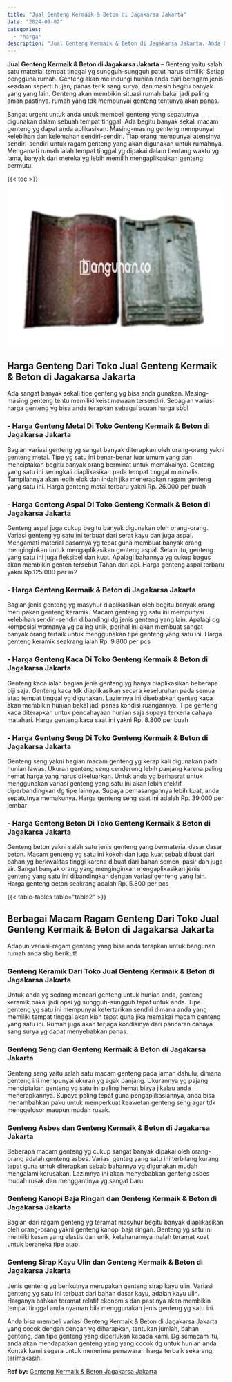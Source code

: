 ```yaml
---
title: "Jual Genteng Kermaik & Beton di Jagakarsa Jakarta"
date: "2024-09-02"
categories: 
  - "harga"
description: "Jual Genteng Kermaik & Beton di Jagakarsa Jakarta. Anda bisa membeli variasi Genteng Kermaik & Beton di Jagakarsa Jakarta yang cocok dengan dengan yg diharap..."
---
```


**Jual Genteng Kermaik & Beton di Jagakarsa Jakarta** – Genteng yaitu salah satu material tempat tinggal yg sungguh-sungguh patut harus dimiliki Setiap pengguna rumah. Genteng akan melindungi hunian anda dari beragam jenis keadaan seperti hujan, panas terik sang surya, dan masih begitu banyak yang yang lain. Genteng akan membikin situasi rumah bakal jadi paling aman pastinya. rumah yang tdk mempunyai genteng tentunya akan panas.

Sangat urgent untuk anda untuk membeli genteng yang sepatutnya digunakan dalam sebuah tempat tinggal. Ada begitu banyak sekali macam genteng yg dapat anda aplikasikan. Masing-masing genteng mempunyai kelebihan dan kelemahan sendiri-sendiri. Tiap orang mempunyai atensinya sendiri-sendiri untuk ragam genteng yang akan digunakan untuk rumahnya. Mengamati rumah ialah tempat tinggal yg dipakai dalam bentang waktu yg lama, banyak dari mereka yg lebih memilih mengaplikasikan genteng bermutu.

{{< toc >}}

![Jual Genteng Kermaik & Beton di Jagakarsa Jakarta](/images/genteng-minimalis-murah18.png)

## Harga Genteng Dari Toko Jual Genteng Kermaik & Beton di Jagakarsa Jakarta

Ada sangat banyak sekali tipe genteng yg bisa anda gunakan. Masing-masing genteng tentu memiliki keistimewaan tersendiri. Sebagian variasi harga genteng yg bisa anda terapkan sebagai acuan harga sbb!

### \- Harga Genteng Metal Di Toko Genteng Kermaik & Beton di Jagakarsa Jakarta

Bagian variasi genteng yg sangat banyak diterapkan oleh orang-orang yakni genteng metal. Tipe yg satu ini benar-benar luar umum yang dan menciptakan begitu banyak orang berminat untuk memakainya. Genteng yang satu ini seringkali diaplikasikan pada tempat tinggal minimalis. Tampilannya akan lebih elok dan indah jika menerapkan ragam genteng yang satu ini. Harga genteng metal terbaru yakni Rp. 26.000 per buah

### \- Harga Genteng Aspal Di Toko Genteng Kermaik & Beton di Jagakarsa Jakarta

Genteng aspal juga cukup begitu banyak digunakan oleh orang-orang. Variasi genteng yg satu ini terbuat dari serat kayu dan juga aspal. Mengamati material dasarnya yg tepat guna membuat banyak orang menginginkan untuk mengaplikasikan genteng aspal. Selain itu, genteng yang satu ini juga fleksibel dan kuat. Apalagi bahannya yg cukup bagus akan membikin genten tersebut Tahan dari api. Harga genteng aspal terbaru yakni Rp.125.000 per m2

### \- Harga Genteng Kermaik & Beton di Jagakarsa Jakarta

Bagian jenis genteng yg masyhur diaplikasikan oleh begitu banyak orang merupakan genteng keramik. Macam genteng yg satu ini mempunyai kelebihan sendiri-sendiri dibandingi dg jenis genteng yang lain. Apalagi dg komposisi warnanya yg paling unik, perihal ini akan membuat sangat banyak orang tertaik untuk menggunakan tipe genteng yang satu ini. Harga genteng keramik seakrang ialah Rp. 9.800 per pcs

### \- Harga Genteng Kaca Di Toko Genteng Kermaik & Beton di Jagakarsa Jakarta

Genteng kaca ialah bagian jenis genteng yg hanya diaplikasikan beberapa biji saja. Genteng kaca tdk diaplikasikan secara keseluruhan pada semua atap tempat tinggal yg digunakan. Lazimnya ini disebabkan genteg kaca akan membikin hunian bakal jadi panas kondisi ruangannya. Tipe genteng kaca diterapkan untuk pencahayaan hunian saja supaya terkena cahaya matahari. Harga genteng kaca saat ini yakni Rp. 8.800 per buah

### \- Harga Genteng Seng Di Toko Genteng Kermaik & Beton di Jagakarsa Jakarta

Genteng seng yakni bagian macam genteng yg kerap kali digunakan pada hunian lawas. Ukuran genteng seng cenderung lebih panjang karena paling hemat harga yang harus dikeluarkan. Untuk anda yg berhasrat untuk menggunakan variasi genteng yang satu ini akan lebih efektif diperbandingkan dg tipe lainnya. Supaya pemasangannya lebih kuat, anda sepatutnya memakunya. Harga genteng seng saat ini adalah Rp. 39.000 per lembar

### \- Harga Genteng Beton Di Toko Genteng Kermaik & Beton di Jagakarsa Jakarta

Genteng beton yakni salah satu jenis genteng yang bermaterial dasar dasar beton. Macam genteng yg satu ini kokoh dan juga kuat sebab dibuat dari bahan yg berkwalitas tinggi karena dibuat dari bahan semen, pasir dan juga air. Sangat banyak orang yang menginginkan mengaplikasikan jenis genteng yang satu ini dibandingkan dengan variasi genteng yang lain. Harga genteng beton seakrang adalah Rp. 5.800 per pcs

{{< table-tables table="table2" >}}

## Berbagai Macam Ragam Genteng Dari Toko Jual Genteng Kermaik & Beton di Jagakarsa Jakarta

Adapun variasi-ragam genteng yang bisa anda terapkan untuk bangunan rumah anda sbg berikut!

### Genteng Keramik Dari Toko Jual Genteng Kermaik & Beton di Jagakarsa Jakarta

Untuk anda yg sedang mencari genteng untuk hunian anda, genteng keramik bakal jadi opsi yg sungguh-sungguh tepat untuk anda. Tipe genteng yg satu ini mempunyai ketertarikan sendiri dimana anda yang memiliki tempat tinggal akan kian tepat guna jika memakai macam genteng yang satu ini. Rumah juga akan terjaga kondisinya dari pancaran cahaya sang surya yg dapat menyebabkan panas.

### Genteng Seng dan Genteng Kermaik & Beton di Jagakarsa Jakarta

Genteng seng yaitu salah satu macam genteng pada jaman dahulu, dimana genteng ini mempunyai ukuran yg agak panjang. Ukurannya yg pajang menciptakan genteng yg satu ini paling hemat biaya jikalau anda menerapkannya. Supaya paling tepat guna pengaplikasiannya, anda bisa menambahkan paku untuk memperkuat keawetan genteng seng agar tdk menggelosor maupun mudah rusak.

### Genteng Asbes dan Genteng Kermaik & Beton di Jagakarsa Jakarta

Beberapa macam genteng yg cukup sangat banyak dipakai oleh orang-orang adalah genteng asbes. Variasi genteg yang satu ini terbilang kurang tepat guna untuk diterapkan sebab bahannya yg digunakan mudah mengalami kerusakan. Lazimnya ini akan menyebabkan genteng asbes mudah rusak dan menggantinya yg sangat baru.

### Genteng Kanopi Baja Ringan dan Genteng Kermaik & Beton di Jagakarsa Jakarta

Bagian dari ragam genteng yg teramat masyhur begitu banyak diaplikasikan oleh orang-orang yakni genteng kanopi baja ringan. Genteng yg satu ini memiiki kesan yang elastis dan unik, ketahanannya malah teramat kuat untuk beraneka tipe atap.

### Genteng Sirap Kayu Ulin dan Genteng Kermaik & Beton di Jagakarsa Jakarta

Jenis genteng yg berikutnya merupakan genteng sirap kayu ulin. Variasi genteng yg satu ini terbuat dari bahan dasar kayu, adalah kayu ulin. Harganya bahkan teramat relatif ekonomis dan pastinya akan membikin tempat tinggal anda nyaman bila menggunakan jenis genteng yg satu ini.

Anda bisa membeli variasi Genteng Kermaik & Beton di Jagakarsa Jakarta yang cocok dengan dengan yg diharapkan, tentukan jumlah, bahan genteng, dan tipe genteng yang diperlukan kepada kami. Dg semacam itu, anda akan mendapatkan genteng yang yang cocok dg untuk hunian anda. Kontak kami segera untuk menerima penawaran harga terbaik sekarang, terimakasih.

**Ref by:**  [Genteng Kermaik & Beton  Jagakarsa Jakarta](https://id.wikipedia.org/wiki/Genteng)

